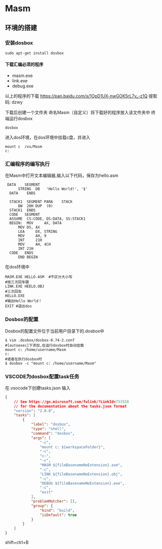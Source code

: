 # Masm

## 环境的搭建

### 安装dosbox

```shell
sudo apt-get install dosbox
```

#### 下载汇编必须的程序

* masm.exe
* link.exe
* debug.exe

以上的程序的下载
<https://pan.baidu.com/s/1OpD1UX-nwGOK5rL7v_-z1Q> 提取码: dzwy

下载后创建一个文件夹 命名Masm（自定义）将下载好的程序放入该文件夹中
终端运行dosbox

 ```termianl
 dosbox
 ```

进入dos环境，在dos环境中挂载c盘，并进入

```shell
mount c  /xx/Masm
c:

```

### 汇编程序的编写执行

在Masm中打开文本编辑器,输入以下代码，保存为hello.asm

```shell
 DATA    SEGMENT
      STRING  DB   'Hello World!', '$'
  DATA    ENDS

  STACK1  SEGMENT PARA    STACK
      DW  20H DUP  (0)
  STACK1  ENDS
  CODE   SEGMENT
  ASSUME  CS:CODE, DS:DATA, SS:STACK1
  BEGIN:  MOV     AX, DATA
      MOV DS, AX
      LEA     DX, STRING
      MOV     AH, 9
      INT     21H
      MOV     AH, 4CH
      INT 21H
  CODE   ENDS
      END BEGIN
```

在dos环境中

```terminal
MASM.EXE HELLO.ASM  #不区分大小写
#按三次回车键
LINK.EXE HEELO.OBJ
#三次回车
HELLO.EXE
#输出Hello World！  
EXIT #退出dos
```

### Dosbox的配置

Dosbox的配置文件位于当前用户目录下的.dosbox中

```shell
$ vim .dosbox/dosbox-0.74-2.conf
#[autoexec]下添加,在运行dosbox时自动挂载
mount c: /home/username/Masm
c:
#或者在执行dosbox时
$ dosbox -c "mount c: /home/username/Masm"
```

### VSCODE为dosbox配置task任务

在.vsocode下创建tasks.json
输入

```json
{
    // See https://go.microsoft.com/fwlink/?LinkId=733558
    // for the documentation about the tasks.json format
    "version": "2.0.0",
    "tasks": [
        {
            "label": "dosbox",
            "type": "shell",
            "command": "dosbox",
            "args": [
                "-c",
                "mount c: ${workspaceFolder}",
                "-c",
                "c:",
                "-c",
                "MASM ${fileBasenameNoExtension}.asm",
                "-c",
                "LINK ${fileBasenameNoExtension}.obj",
                "-c",
                "DEBUG ${fileBasenameNoExtension}.exe",
                "-c",
                "exit"
            ],
            "problemMatcher": [],
            "group": {
                "kind": "build",
                "isDefault": true
            }
        }
    ]
}
```

shift+ctrl+B
